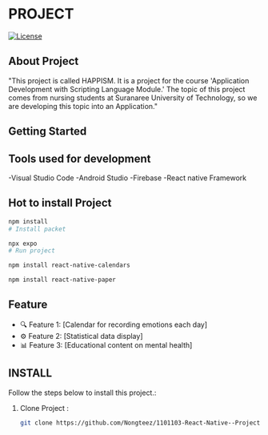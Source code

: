 # PROJECT 

[![License](https://img.shields.io/badge/license-HAPPISM-brightgreen.svg)](LICENSE)


## About Project


"This project is called HAPPISM. It is a project for the course 'Application Development with Scripting Language Module.' The topic of this project comes from nursing students at Suranaree University of Technology, so we are developing this topic into an Application."



## Getting Started



## Tools used for development

-Visual Studio Code
-Android Studio
-Firebase
-React native Framework

## Hot to install Project

```bash
npm install 
# Install packet 

npx expo
# Run project

npm install react-native-calendars

npm install react-native-paper

```







## Feature

- 🔍 Feature 1: [Calendar for recording emotions each day]
- ⚙️ Feature 2: [Statistical data display]
- 📊 Feature 3: [Educational content on mental health]

## INSTALL

Follow the steps below to install this project.:

1. Clone Project :
   ```bash
   git clone https://github.com/Nongteez/1101103-React-Native--Project-HPS-APP.git
